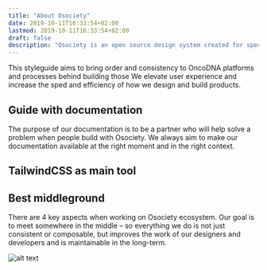 ```yaml
---
title: "About Osociety"
date: 2019-10-11T16:33:54+02:00
lastmod: 2019-10-11T16:33:54+02:00
draft: false
description: "Osociety is an open source design system created for specific needs of OncoDNA healthcare applications ecosystems." 
---
```


This styleguide aims to bring order and consistency to OncoDNA platforms and processes behind building those We elevate user experience and increase the sped and efficiency of how we design and build products.

## Guide with documentation

The purpose of our documentation is to be a partner who will help solve a problem when people build with Osociety. We always aim to make our documentation available at the right moment and in the right context.

## TailwindCSS as main tool


## Best middleground

There are 4 key aspects when working on Osociety ecosystem. Our goal is to meet somewhere in the middle – so everything we do is not just consistent or composable, but improves the work of our designers and developers and is maintainable in the long-term.

![alt text](/img/consistency.png) 


